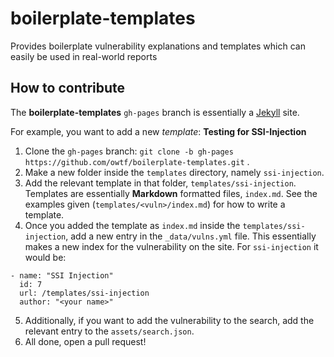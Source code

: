 # boilerplate-templates
Provides boilerplate vulnerability explanations and templates which can easily be used in real-world reports

## How to contribute

The **boilerplate-templates** `gh-pages` branch is essentially a [Jekyll](http://jekyllrb.com/) site.

For example, you want to add a new *template*: **Testing for SSI-Injection**

1. Clone the `gh-pages` branch: `git clone -b gh-pages https://github.com/owtf/boilerplate-templates.git` .
2. Make a new folder inside the `templates` directory, namely `ssi-injection`.
3. Add the relevant template in that folder, `templates/ssi-injection`. Templates are essentially **Markdown** formatted files, `index.md`. See the examples given (`templates/<vuln>/index.md`) for how to write a template.
4. Once you added the template as `index.md` inside the `templates/ssi-injection`, add a new entry in the `_data/vulns.yml` file. This essentially makes a new index for the vulnerability on the site.
For `ssi-injection` it would be: 

  ```
  - name: "SSI Injection"
    id: 7
    url: /templates/ssi-injection
    author: "<your name>"
  ```
5. Additionally, if you want to add the vulnerability to the search, add the relevant entry to the `assets/search.json`. 
6. All done, open a pull request!
